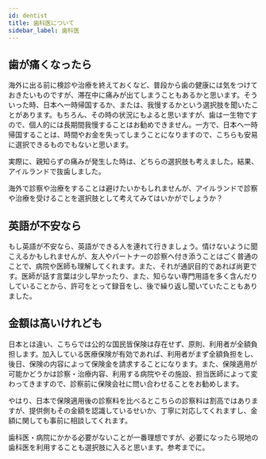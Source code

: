 ```yaml
---
id: dentist
title: 歯科医について
sidebar_label: 歯科医
---
```


## 歯が痛くなったら

海外に出る前に検診や治療を終えておくなど、普段から歯の健康には気をつけておきたいものですが、滞在中に痛みが出てしまうこともあるかと思います。そういった時、日本へ一時帰国するか、または、我慢するかという選択肢を聞いたことがあります。もちろん、その時の状況にもよると思いますが、歯は一生物ですので、個人的には長期間我慢することはお勧めできません。一方で、日本へ一時帰国することは、時間やお金を失ってしまうことになりますので、こちらも安易に選択できるものでもないと思います。

実際に、親知らずの痛みが発生した時は、どちらの選択肢も考えました。結果、アイルランドで抜歯しました。

海外で診察や治療をすることは避けたいかもしれませんが、アイルランドで診察や治療を受けることを選択肢として考えてみてはいかがでしょうか？

## 英語が不安なら

もし英語が不安なら、英語ができる人を連れて行きましょう。情けないように聞こえるかもしれませんが、友人やパートナーの診察へ付き添うことはごく普通のことで、病院や医師も理解してくれます。また、それが通訳目的であれば尚更です。医師が話す言葉は少し早かったり、また、知らない専門用語を多く含んだりしていることから、許可をとって録音をし、後で繰り返し聞いていたこともありました。

## 金額は高いけれども

日本とは違い、こちらでは公的な国民皆保険は存在せず、原則、利用者が全額負担します。加入している医療保険が有効であれば、利用者がまず全額負担をし、後日、保険の内容によって保険金を請求することになります。また、保険適用が可能かどうかは診察・治療内容、利用する病院やその施設、担当医師によって変わってきますので、診察前に保険会社に問い合わせることをお勧めします。

やはり、日本で保険適用後の診察料を比べるとこちらの診察料は割高ではありますが、提供側もその金額を認識しているせいか、丁寧に対応してくれますし、金額に関しても事前に相談してくれます。

歯科医・病院にかかる必要がないことが一番理想ですが、必要になったら現地の歯科医を利用することも選択肢に入ると思います。参考までに。
